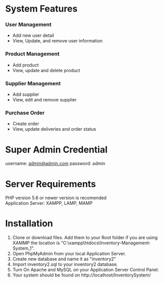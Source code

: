 # System Features
### User Management
- Add new user detail
- View, Update, and remove user information
### Product Management
- Add product
- View, update and delete product
### Supplier Management
- Add supplier
- View, edit and remove supplier
### Purchase Order
- Create order
- View, update deliveries and order status

# Super Admin Credential
username: admin@admin.com password: admin

# Server Requirements
PHP version 5.6 or newer version is recomended  
Application Server: XAMPP, LAMP, MAMP

# Installation
1. Clone or download files. Add them to your Root folder if you are using XAMMP the location is "C:\xampp\htdocs\Inventory-Management-System_1".
2. Open PhpMyAdmin from your local Application Server.
3. Create new database and name it as "inventory2"
4. Import inventory2.sql to your inventory2 database.
5. Turn On Apache and MySQL on your Application Server Control Panel.
6. Your system should be found on http://localhost/InventorySystem/
